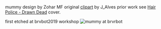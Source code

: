 mummy design by Zohar MF
original [clipart](https://openclipart.org/detail/60241/mummy) by J_Alves 
prior work see [Hair Police - Drawn Dead](https://www.discogs.com/Hair-Police-Drawn-Dead/release/768469) cover.  


first etched at  brvbot2019 workshop
![mummy at brvrbot](https://i.imgur.com/0alyVEn.jpg)

